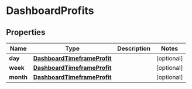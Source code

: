 # DashboardProfits

## Properties
Name | Type | Description | Notes
------------ | ------------- | ------------- | -------------
**day** | [**DashboardTimeframeProfit**](DashboardTimeframeProfit.md) |  |  [optional]
**week** | [**DashboardTimeframeProfit**](DashboardTimeframeProfit.md) |  |  [optional]
**month** | [**DashboardTimeframeProfit**](DashboardTimeframeProfit.md) |  |  [optional]
